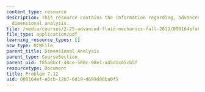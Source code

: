 ```yaml
---
content_type: resource
description: This resource contains the information regarding, advanced fluid mechanics,
  dimensional analysis.
file: /media/courses/2-25-advanced-fluid-mechanics-fall-2013/000164efa6cb12b76d19d699d80ba0f5_MIT2_25F13_Shapi7.12_Prob.pdf
file_type: application/pdf
learning_resource_types: []
ocw_type: OCWFile
parent_title: Dimensional Analysis
parent_type: CourseSection
parent_uid: f85a0bcf-40ce-500c-98e1-a45d1c65cb5f
resourcetype: Document
title: Problem 7.12
uid: 000164ef-a6cb-12b7-6d19-d699d80ba0f5
---
```

